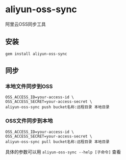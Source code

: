 # aliyun-oss-sync

阿里云OSS同步工具

## 安装

    gem install aliyun-oss-sync

## 同步

### 本地文件同步到OSS

    OSS_ACCESS_ID=your-access-id \
    OSS_ACCESS_SECRET=your-access-secret \
    aliyun-oss-sync push bucket名称:远程目录 本地目录

### OSS文件同步到本地

    OSS_ACCESS_ID=your-access-id \
    OSS_ACCESS_SECRET=your-access-secret \
    aliyun-oss-sync pull bucket名称:远程目录 本地目录

具体的参数可以用 `aliyun-oss-sync --help [子命令]` 查看


